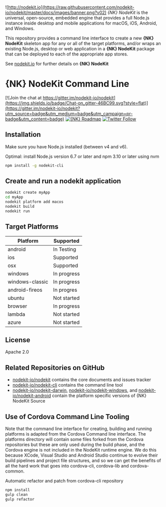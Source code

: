 ![http://nodekit.io](https://raw.githubusercontent.com/nodekit-io/nodekit/master/docs/images/banner.png?v02)
*{NK} NodeKit* is the universal, open-source, embedded engine that provides a full Node.js instance inside desktop and mobile applications for macOS, iOS, Android, and Windows. 

This repository provides a command line interface to create a new **{NK} NodeKit** skeleton app for any or all of the target platforms, and/or
wraps an existing Node.js, desktop or web application in a **{NK} NodeKit** package that can be deployed to each of the appropriate app stores.

See [nodekit.io](http://nodekit.io) for further details on **{NK} NodeKit**

# {NK} NodeKit Command Line

[![Join the chat at https://gitter.im/nodekit-io/nodekit](https://img.shields.io/badge/Chat-on_gitter-46BC99.svg?style=flat)](https://gitter.im/nodekit-io/nodekit?utm_source=badge&utm_medium=badge&utm_campaign=pr-badge&utm_content=badge)
[![{NK} Roadmap](https://img.shields.io/badge/OpenSource-roadmap-4DA6FD.svg?style=flat-square)](http://roadmap.nodekit.io)
[![Twitter Follow](https://img.shields.io/twitter/follow/nodekitio.svg?style=social)](https://twitter.com/nodekitio)

## Installation

Make sure you have Node.js installed (between v4 and v6).

Optimal: install Node.js version 6.7 or later and npm 3.10 or later using nvm

``` bash
npm install -g nodekit-cli
```

## Create and run a nodekit application

``` bash
nodekit create myApp
cd myApp
nodekit platform add macos
nodekit build
nodekit run
``` 

## Target Platforms

| Platform  | Supported  |
|---|---|
| android  |  In Testing |
| ios |  Supported  |
| osx  |  Supported |
| windows  |  In progress |
| windows-classic  |  In progress |
| android-fireos  |  In progres |
| ubuntu  |  Not started |
| browser  |   In progress |
| lambda  |  Not started |
| azure  |  Not started |

## License

Apache 2.0

## Related Repositories on GitHub
* [nodekit-io/nodekit](https://github.com/nodekit-io/nodekit) contains the core documents and issues tracker
* [nodekit-io/nodekit-cli](https://github.com/nodekit-io/nodekit-cli) contains the command line tool
* [nodekit-io/nodekit-darwin](https://github.com/nodekit-io/nodekit-darwin), [nodekit-io/nodekit-windows](https://github.com/nodekit-io/nodekit-windows), and [nodekit-io/nodekit-android](https://github.com/nodekit-io/nodekit-android) contain the platform specific versions of {NK} NodeKit Source

## Use of Cordova Command Line Tooling

Note that the command line interface for creating, building and running platforms is adapted from the Cordova Command line interface.  The platforms
directory will contain some files forked from the Cordova repositories but these are only used during the build phase, and the Cordova engine is not included in the
NodeKit runtime engine.  We do this because XCode, Visual Studio and Android Studio continue to evolve their build pipelines and project file structures,
and so we can get the benefits of all the hard work that goes into cordova-cli, cordova-lib and cordova-common.

Automatic refactor and patch from cordova-cli repository

``` bash
npm install
gulp clean
gulp refactor
```
